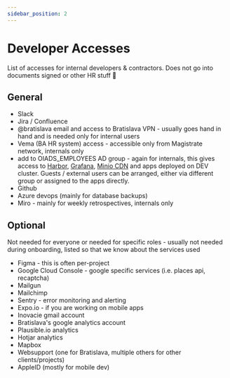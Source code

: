 ```yaml
---
sidebar_position: 2
---
```


# Developer Accesses

List of accesses for internal developers & contractors. Does not go into documents signed or other HR stuff 🙂

## General

- Slack
- Jira / Confluence
- @bratislava email and access to Bratislava VPN - usually goes hand in hand and is needed only for internal users
- Vema (BA HR system) access - accessible only from Magistrate network, internals only
- add to OIADS_EMPLOYEES AD group - again for internals, this gives access to [Harbor](https://harbor.bratislava.sk/), [Grafana](https://grafana.bratislava.sk/), [Minio CDN](https://cdn.bratislava.sk/) and apps deployed on DEV cluster. Guests / external users can be arranged, either via different group or assigned to the apps directly.
- Github
- Azure devops (mainly for database backups)
- Miro - mainly for weekly retrospectives, internals only

## Optional

Not needed for everyone or needed for specific roles - usually not needed during onboarding, listed so that we know about the services used

- Figma - this is often per-project
- Google Cloud Console - google specific services (i.e. places api, recaptcha)
- Mailgun
- Mailchimp
- Sentry - error monitoring and alerting
- Expo.io - if you are working on mobile apps
- Inovacie gmail account
- Bratislava's google analytics account
- Plausible.io analytics
- Hotjar analytics
- Mapbox
- Websupport (one for Bratislava, multiple others for other clients/projects)
- AppleID (mostly for mobile dev)



